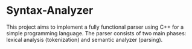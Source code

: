 # Syntax-Analyzer
This project aims to implement a fully functional parser using C++ for a simple programming language. The parser consists of two main phases: lexical analysis (tokenization) and semantic analyzer (parsing).
